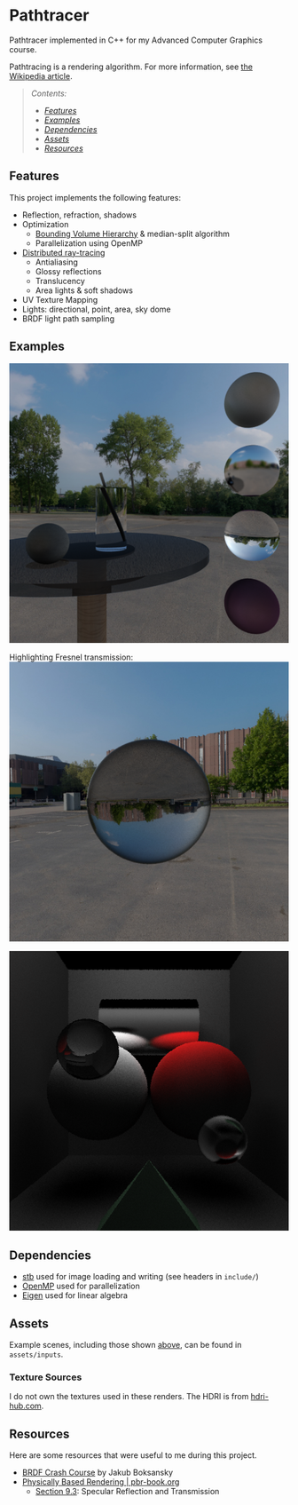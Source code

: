 # Pathtracer

Pathtracer implemented in C++ for my Advanced Computer Graphics course.

Pathtracing is a rendering algorithm. For more information, see [the Wikipedia article](https://en.wikipedia.org/wiki/Path_tracing).

> *Contents:*
> - *[Features](#features)*
> - *[Examples](#examples)*
> - *[Dependencies](#dependencies)*
> - *[Assets](#assets)*
> - *[Resources](#resources)*

## Features

This project implements the following features:
- Reflection, refraction, shadows
- Optimization
  - [Bounding Volume Hierarchy](https://en.wikipedia.org/wiki/Bounding_volume_hierarchy) & median-split algorithm
  - Parallelization using OpenMP
- [Distributed ray-tracing](https://en.wikipedia.org/wiki/Distributed_ray_tracing)
  - Antialiasing
  - Glossy reflections
  - Translucency
  - Area lights & soft shadows
- UV Texture Mapping
- Lights: directional, point, area, sky dome
- BRDF light path sampling

## Examples
![outside-scene](assets/outputs/outside_scene.png)

Highlighting Fresnel transmission:
![fresnel-transmission](assets/outputs/fresnel_transmission.png)

![box-scene](assets/outputs/box_scene.png)

## Dependencies
- [stb](https://github.com/nothings/stb) used for image loading and writing (see headers in `include/`)
- [OpenMP](https://www.openmp.org/specifications/) used for parallelization
- [Eigen](https://eigen.tuxfamily.org/index.php?title=Main_Page) used for linear algebra

## Assets
Example scenes, including those shown [above](#examples), can be found in `assets/inputs`.
### Texture Sources
I do not own the textures used in these renders. The HDRI is from [hdri-hub.com](https://www.hdri-hub.com/hdrishop/freesamples/freehdri/item/113-hdr-111-parking-space-free).

## Resources
Here are some resources that were useful to me during this project.
- [BRDF Crash Course](https://boksajak.github.io/files/CrashCourseBRDF.pdf)  by Jakub Boksansky
- [Physically Based Rendering | pbr-book.org](https://pbr-book.org/)
  - [Section 9.3](https://www.pbr-book.org/4ed/Reflection_Models/Specular_Reflection_and_Transmission): Specular Reflection and Transmission